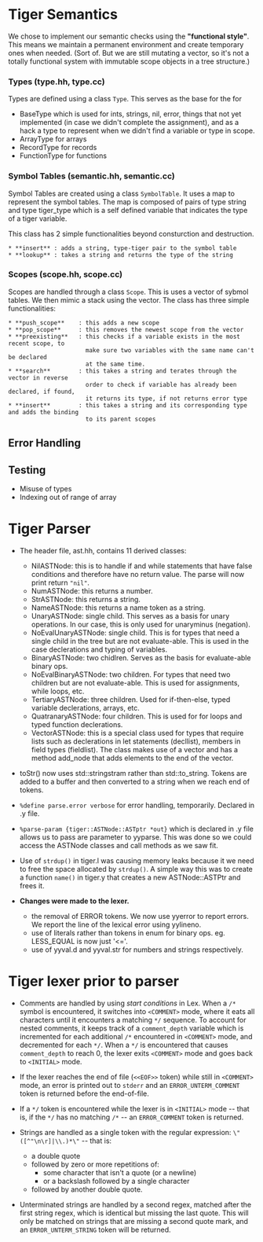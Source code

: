 Tiger Semantics
===============

We chose to implement our semantic checks using the **"functional style"**.
This means we maintain a permanent environment and create temporary ones when
needed. (Sort of. But we are still mutating a vector, so it's not a totally
functional system with immutable scope objects in a tree structure.)

### Types (type.hh, type.cc)
Types are defined using a class `Type`. This serves as the base for the for
   - BaseType which is used for ints, strings, nil, error, things that not yet implemented
     (in case we didn't complete the assignment), and as a hack a type to represent when
     we didn't find a variable or type in scope.
   - ArrayType for arrays
   - RecordType for records
   - FunctionType for functions


### Symbol Tables (semantic.hh, semantic.cc)
Symbol Tables are created using a class `SymbolTable`.
It uses a map to represent the symbol tables. The map is composed of pairs of
type string and type tiger_type which is a self defined variable that indicates
the type of a tiger variable.

This class has 2 simple functionalities beyond consturction and destruction.

    * **insert** : adds a string, type-tiger pair to the symbol table
    * **lookup** : takes a string and returns the type of the string


### Scopes (scope.hh, scope.cc)
Scopes are handled through a class `Scope`.
This is uses a vector of sybmol tables. We then mimic a stack using the vector.
The class has three simple functionalities:

    * **push_scope**    : this adds a new scope
    * **pop_scope**     : this removes the newest scope from the vector
    * **preexisting**   : this checks if a variable exists in the most recent scope, to
                          make sure two variables with the same name can't be declared
                          at the same time.
    * **search**        : this takes a string and terates through the vector in reverse
                          order to check if variable has already been declared, if found,
                          it returns its type, if not returns error type
    * **insert**        : this takes a string and its corresponding type and adds the binding
                          to its parent scopes

## Error Handling


## Testing

   * Misuse of types
   * Indexing out of range of array


Tiger Parser
============

* The header file, ast.hh, contains 11 derived classes:
    - NilASTNode: this is to handle if and while statements that have false conditions
                  and therefore have no return value.
                  The parse will now print return `"nil"`.
    - NumASTNode: this returns a number.
    - StrASTNode: this returns a string.
    - NameASTNode: this returns a name token as a string.
    - UnaryASTNode: single child. This serves as a basis for unary operations. In our 
                    case, this is only used for unaryminus (negation).
    - NoEvalUnaryASTNode: single child. This is for types that need a single child in
                          the tree but are not evaluate-able. This is used in the case 
                          declerations and typing of variables.
    - BinaryASTNode: two chidlren. Serves as the basis for evaluate-able binary ops.
    - NoEvalBinaryASTNode: two children. For types that need two children but are not
                           evaluate-able. This is used for assignments, while loops, etc.
    - TertiaryASTNode: three children. Used for if-then-else, typed variable declerations,
                       arrays, etc.
    - QuatranaryASTNode: four children. This is used for for loops and typed function
                         declerations.
    - VectorASTNode: this is a special class used for types that require lists such as
                     declerations in let statements (decllist), members in field types
                     (fieldlist). The class makes use of a vector and has a method add_node
                     that adds elements to the end of the vector.

 * toStr() now uses std::stringstram rather than std::to_string. Tokens are added to a buffer
   and then converted to a string when we reach end of tokens.
 
 * `%define parse.error verbose` for error handling, temporarily. Declared in .y file.
 * `%parse-param {tiger::ASTNode::ASTptr *out}` which is declared in .y file allows us to pass
   are parameter to yyparse. This was done so we could access the ASTNode classes and call 
   methods as we saw fit.
 * Use of `strdup()` in tiger.l was causing memory leaks because it we need to free the space allocated
   by `strdup()`. A simple way this was to create a function `name()` in tiger.y that creates a new
   ASTNode::ASTPtr and frees it.
 * **Changes were made to the lexer.**
    - the removal of ERROR tokens. We now use yyerror to report errors. We report the line of 
      the lexical error using yylineno.
    - use of literals rather than tokens in enum for binary ops. eg. LESS_EQUAL is now just '<='.
    - use of yyval.d and yyval.str for numbers and strings respectively.
   

Tiger lexer prior to parser
===========================

* Comments are handled by using *start conditions* in Lex. When a `/*` symbol
  is encountered, it switches into `<COMMENT>` mode, where it eats all characters
  until it encounters a matching `*/` sequence. To account for nested comments,
  it keeps track of a `comment_depth` variable which is incremented for each
  additional `/*` encountered in `<COMMENT>` mode, and decremented for each `*/`.
  When a `*/` is encountered that causes `comment_depth` to reach 0, the lexer
  exits `<COMMENT>` mode and goes back to `<INITIAL>` mode.

* If the lexer reaches the end of file (`<<EOF>>` token) while still in `<COMMENT>`
  mode, an error is printed out to `stderr` and an `ERROR_UNTERM_COMMENT` token is
  returned before the end-of-file.

* If a `*/` token is encountered while the lexer is in `<INITIAL>` mode -- that is,
  if the `*/` has no matching `/*` -- an `ERROR_COMMENT` token is returned.

* Strings are handled as a single token with the regular expression:
  `\"([^"\n\r]|\\.)*\"` -- that is:
    - a double quote
    - followed by zero or more repetitions of:
        * some character that isn't a quote (or a newline)
        * or a backslash followed by a single character
    - followed by another double quote.

* Unterminated strings are handled by a second regex, matched after the first string
  regex, which is identical but missing the last quote. This will only be matched on
  strings that are missing a second quote mark, and an `ERROR_UNTERM_STRING` token
  will be returned.
